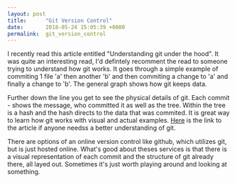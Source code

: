 ```yaml
---
layout: post
title:      "Git Version Control"
date:       2018-05-24 15:05:39 +0000
permalink:  git_version_control
---
```



I recently read this article entitled "Understanding git under the hood".  It was quite an interesting read, I'd defintely recomment the read to someone trying to understand how git works. It goes through a simple example of commiting 1 file 'a' then another 'b' and then commiting a change to 'a' and finally a change to 'b'. The general graph shows how git keeps data.

Further down the line you get to see the physical details of git. Each commit - shows the message, who committed it as well as the tree. Within the tree is a hash and the hash directs to the data that was commited. It is great way to learn how git works with visual and actual examples. [Here](https://medium.com/@mrbullian/understanding-git-under-the-hood-b05b1dd52dec) is the link to the article if anyone needss a better understanding of git. 

There are  options of an online version control like github, which utilizes git, but is just hosted online. What's good about theses services is that there is a visual representation of each commit and the structure of git already there, all layed out. Sometimes it's just worth playing around and looking at something. 
